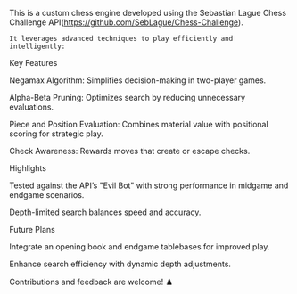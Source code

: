 This is a custom chess engine developed using the Sebastian Lague Chess Challenge API(https://github.com/SebLague/Chess-Challenge).  

    It leverages advanced techniques to play efficiently and intelligently:



Key Features

Negamax Algorithm: Simplifies decision-making in two-player games.

Alpha-Beta Pruning: Optimizes search by reducing unnecessary evaluations.

Piece and Position Evaluation: Combines material value with positional scoring for strategic play.

Check Awareness: Rewards moves that create or escape checks.




Highlights


Tested against the API’s "Evil Bot" with strong performance in midgame and endgame scenarios.

Depth-limited search balances speed and accuracy.

Future Plans

Integrate an opening book and endgame tablebases for improved play.

Enhance search efficiency with dynamic depth adjustments.

Contributions and feedback are welcome! ♟️
